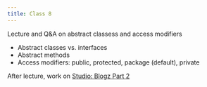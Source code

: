 ```yaml
---
title: Class 8 
---
```


Lecture and Q&A on abstract classess and access modifiers
- Abstract classes vs. interfaces
- Abstract methods
- Access modifiers: public, protected, package (default), private

After lecture, work on [Studio: Blogz Part 2][blogz2]

[blogz2]: ../../materials/studios/blogz-part2
